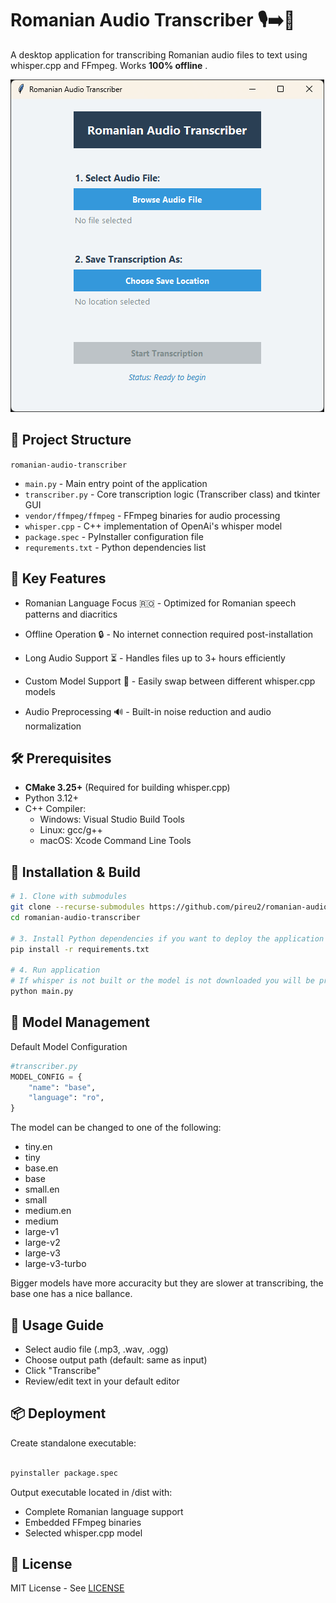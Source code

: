 # Romanian Audio Transcriber 🎙️➡️📝

A desktop application for transcribing Romanian audio files to text using whisper.cpp and FFmpeg. Works **100% offline** .

![App Screenshot](media/screenshot.png) <!-- Replace with actual screenshot path -->

## 📂 Project Structure

`romanian-audio-transcriber`

- `main.py` - Main entry point of the application
- `transcriber.py` - Core transcription logic (Transcriber class) and tkinter GUI
- `vendor/ffmpeg/ffmpeg` - FFmpeg binaries for audio processing
- `whisper.cpp` - C++ implementation of OpenAi's whisper model
- `package.spec` - PyInstaller configuration file
- `requrements.txt` - Python dependencies list

## 🎯 Key Features

- Romanian Language Focus 🇷🇴 -
  Optimized for Romanian speech patterns and diacritics

- Offline Operation 🔒 -
  No internet connection required post-installation

- Long Audio Support ⏳ -
  Handles files up to 3+ hours efficiently

- Custom Model Support 🧠 -
  Easily swap between different whisper.cpp models

- Audio Preprocessing 🔊 -
  Built-in noise reduction and audio normalization

## 🛠️ Prerequisites

- **CMake 3.25+** (Required for building whisper.cpp)
- Python 3.12+
- C++ Compiler:
  - Windows: Visual Studio Build Tools
  - Linux: gcc/g++
  - macOS: Xcode Command Line Tools

## 🚀 Installation & Build

```bash
# 1. Clone with submodules
git clone --recurse-submodules https://github.com/pireu2/romanian-audio-transcriber.git
cd romanian-audio-transcriber

# 3. Install Python dependencies if you want to deploy the application
pip install -r requirements.txt

# 4. Run application
# If whisper is not built or the model is not downloaded you will be prompted to build/download
python main.py
```

## 🔧 Model Management

Default Model Configuration

```python
#transcriber.py
MODEL_CONFIG = {
    "name": "base",
    "language": "ro",
}
```

The model can be changed to one of the following:

- tiny.en
- tiny
- base.en
- base
- small.en
- small
- medium.en
- medium
- large-v1
- large-v2
- large-v3
- large-v3-turbo

Bigger models have more accuracity but they are slower at transcribing, the base one has a nice ballance.

## 📝 Usage Guide

- Select audio file (.mp3, .wav, .ogg)
- Choose output path (default: same as input)
- Click "Transcribe"
- Review/edit text in your default editor

## 📦 Deployment

Create standalone executable:

```bash

pyinstaller package.spec
```

Output executable located in /dist with:

- Complete Romanian language support
- Embedded FFmpeg binaries
- Selected whisper.cpp model

## 📜 License

MIT License - See [LICENSE](LICENSE)
